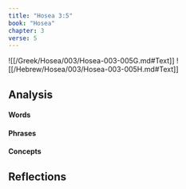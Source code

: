 ```yaml
---
title: "Hosea 3:5"
book: "Hosea"
chapter: 3
verse: 5
---
```

![[/Greek/Hosea/003/Hosea-003-005G.md#Text]]
![[/Hebrew/Hosea/003/Hosea-003-005H.md#Text]]

## Analysis

#### Words

#### Phrases

#### Concepts

## Reflections
